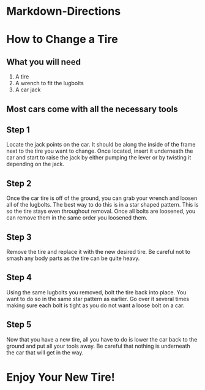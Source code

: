 # Markdown-Directions
# How to Change a Tire
## What you will need
1. A tire
2. A wrench to fit the lugbolts
3. A car jack
## Most cars come with all the necessary tools 
## Step 1
Locate the jack points on the car. It should be along the inside of the frame next to the tire you want to change. Once located, insert it underneath the car and start to raise the jack by either pumping the lever or by twisting it depending on the jack.
## Step 2
Once the car tire is off of the ground, you can grab your wrench and loosen all of the lugbolts. The best way to do this is in a star shaped pattern. This is so the tire stays even throughout removal. Once all bolts are loosened, you can remove them in the same order you loosened them. 
## Step 3
Remove the tire and replace it with the new desired tire. Be careful not to smash any body parts as the tire can be quite heavy.
## Step 4
Using the same lugbolts you removed, bolt the tire back into place. You want to do so in the same star pattern as earlier. Go over it several times making sure each bolt is tight as you do not want a loose bolt on a car.
## Step 5
Now that you have a new tire, all you have to do is lower the car back to the ground and put all your tools away. Be careful that nothing is underneath the car that will get in the way.
# Enjoy Your New Tire!

